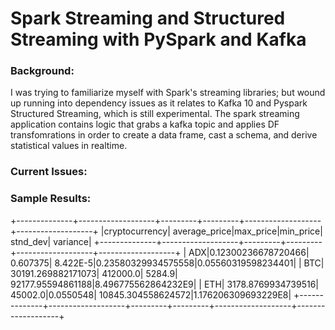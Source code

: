 <h1>Spark Streaming and Structured Streaming with PySpark and Kafka</h1>

<h3>Background:</h3>
I was trying to familiarize myself with Spark's streaming libraries; but wound up running into dependency issues as it relates to Kafka 10 and Pyspark Structured Streaming, which is still experimental. The spark streaming application contains logic that grabs a kafka topic and applies DF transfomrations in order to create a data frame, cast a schema, and derive statistical values in realtime.

<h3>Current Issues:</h3>


<h3>Sample Results:</h3>

+--------------+-------------------+---------+---------+-------------------+-------------------+
|cryptocurrency|      average_price|max_price|min_price|           stnd_dev|           variance|
+--------------+-------------------+---------+---------+-------------------+-------------------+
|           ADX|0.12300236678720466| 0.607375| 8.422E-5|0.23580329934575558|0.05560319598234401|
|           BTC| 30191.269882171073| 412000.0|   5284.9|  92177.95594861188|8.496775562864232E9|
|           ETH| 3178.8769934739516|  45002.0|0.0550548| 10845.304558624572|1.176206309693229E8|
+--------------+-------------------+---------+---------+-------------------+-------------------+
